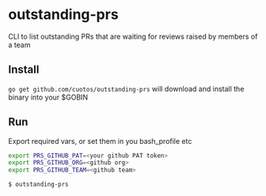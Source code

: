 # outstanding-prs
CLI to list outstanding PRs that are waiting for reviews raised by members of a team

## Install 

`go get github.com/cuotos/outstanding-prs` will download and install the binary into your $GOBIN

## Run

Export required vars, or set them in you bash_profile etc

```bash
export PRS_GITHUB_PAT=<your github PAT token> 
export PRS_GITHUB_ORG=<github org> 
export PRS_GITHUB_TEAM=<github team>

$ outstanding-prs
```